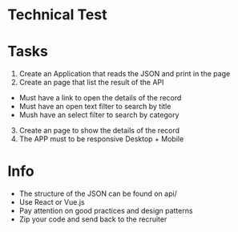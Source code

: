 # Technical Test

# Tasks
1. Create an Application that reads the JSON and print in the page
2. Create an page that list the result of the API
- Must have a link to open the details of the record
- Must have an open text filter to search by title
- Mush have an select filter to search by category


3. Create an page to show the details of the record
4. The APP must to be responsive Desktop + Mobile

# Info
- The structure of the JSON can be found on api/
- Use React or Vue.js
- Pay attention on good practices and design patterns
- Zip your code and send back to the recruiter
